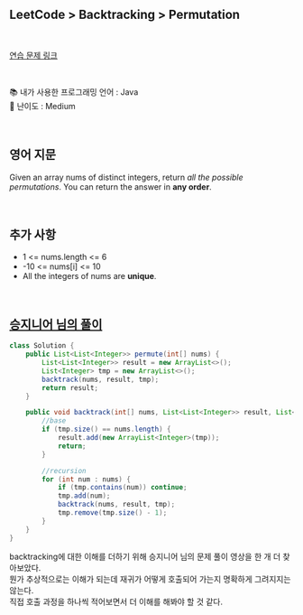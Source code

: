 ## **LeetCode > Backtracking > Permutation**

</br>

[연습 문제 링크](https://leetcode.com/problems/permutations/)

</br>

📚 내가 사용한 프로그래밍 언어 : Java  
🎢 난이도 : Medium

</br>

## 영어 지문

Given an array nums of distinct integers, return _all the possible permutations_. You can return the answer in **any order**.

</br>

## 추가 사항

- 1 <= nums.length <= 6
- -10 <= nums[i] <= 10
- All the integers of nums are **unique**.

</br>

## [승지니어 님의 풀이](https://www.youtube.com/watch?v=wxQmnEKNXAM&ab_channel=%EC%8A%B9%EC%A7%80%EB%8B%88%EC%96%B4Sengineer)

```java
class Solution {
    public List<List<Integer>> permute(int[] nums) {
        List<List<Integer>> result = new ArrayList<>();
        List<Integer> tmp = new ArrayList<>();
        backtrack(nums, result, tmp);
        return result;
    }

    public void backtrack(int[] nums, List<List<Integer>> result, List<Integer> tmp) {
        //base
        if (tmp.size() == nums.length) {
            result.add(new ArrayList<Integer>(tmp));
            return;
        }

        //recursion
        for (int num : nums) {
            if (tmp.contains(num)) continue;
            tmp.add(num);
            backtrack(nums, result, tmp);
            tmp.remove(tmp.size() - 1);
        }
    }
}
```

backtracking에 대한 이해를 더하기 위해 승지니어 님의 문제 풀이 영상을 한 개 더 찾아보았다.  
뭔가 추상적으로는 이해가 되는데 재귀가 어떻게 호출되어 가는지 명확하게 그려지지는 않는다.  
직접 호출 과정을 하나씩 적어보면서 더 이해를 해봐야 할 것 같다.
